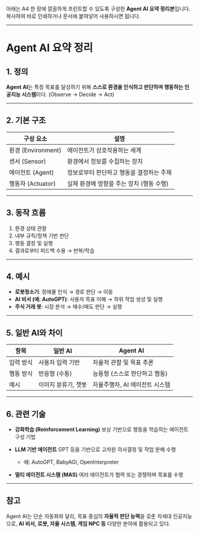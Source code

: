 아래는 A4 한 장에 깔끔하게 프린트할 수 있도록 구성한 **Agent AI 요약 정리본**입니다. 복사하여 바로 인쇄하거나 문서에 붙여넣어 사용하시면 됩니다.

---

# Agent AI 요약 정리

## 1. 정의

**Agent AI**는 특정 목표를 달성하기 위해 **스스로 환경을 인식하고 판단하며 행동하는 인공지능 시스템**이다.
(Observe → Decide → Act)

---

## 2. 기본 구조

| 구성 요소            | 설명                       |
| ---------------- | ------------------------ |
| 환경 (Environment) | 에이전트가 상호작용하는 세계          |
| 센서 (Sensor)      | 환경에서 정보를 수집하는 장치         |
| 에이전트 (Agent)     | 정보로부터 판단하고 행동을 결정하는 주체   |
| 행동자 (Actuator)   | 실제 환경에 영향을 주는 장치 (행동 수행) |

---

## 3. 동작 흐름

1. 환경 상태 관찰
2. 내부 규칙/정책 기반 판단
3. 행동 결정 및 실행
4. 결과로부터 피드백 수용 → 반복/학습

---

## 4. 예시

* **로봇청소기**: 장애물 인식 → 경로 판단 → 이동
* **AI 비서 (예: AutoGPT)**: 사용자 목표 이해 → 하위 작업 생성 및 실행
* **주식 거래 봇**: 시장 분석 → 매수/매도 판단 → 실행

---

## 5. 일반 AI와 차이

| 항목    | 일반 AI       | Agent AI           |
| ----- | ----------- | ------------------ |
| 입력 방식 | 사용자 입력 기반   | 자율적 관찰 및 목표 추론     |
| 행동 방식 | 반응형 (수동)    | 능동형 (스스로 판단하고 행동)  |
| 예시    | 이미지 분류기, 챗봇 | 자율주행차, AI 에이전트 시스템 |

---

## 6. 관련 기술

* **강화학습 (Reinforcement Learning)**
  보상 기반으로 행동을 학습하는 에이전트 구성 기법
* **LLM 기반 에이전트**
  GPT 등을 기반으로 고차원 의사결정 및 작업 분해 수행

  * 예: AutoGPT, BabyAGI, OpenInterpreter
* **멀티 에이전트 시스템 (MAS)**
  여러 에이전트가 협력 또는 경쟁하며 목표를 수행

---

## 참고

Agent AI는 단순 자동화와 달리, 목표 중심의 **자율적 판단 능력**을 갖춘 차세대 인공지능으로,
**AI 비서, 로봇, 자율 시스템, 게임 NPC 등** 다양한 분야에 활용되고 있다.
